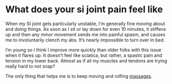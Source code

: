 <h1 style="text-align: left;"><strong>What does your si joint pain feel like</strong></h1>
<p>When my SI joint gets particularly unstable, I’m generally fine moving about and doing things. As soon as I sit or lay down for even 10 minutes, it stiffens up and then any minor movement sends me into painful spasm, and causes me to involuntarily clench my abs. It’s nearly impossible to turn over in bed.</p>
<p>I’m young so I think I improve more quickly than older folks with this issue when it flares up. It doesn’t feel like sciatica, but rather, a spastic pain and tension in my lower back. Almost as if all my muscles and tendons are trying really hard to not snap?</p>
<p>The only thing that helps me is to keep moving and rolfing <a href="https://www.reddit.com/r/backpain/comments/uzwbdd/what_does_your_si_joint_pain_feel_like/">massages</a>.</p>
